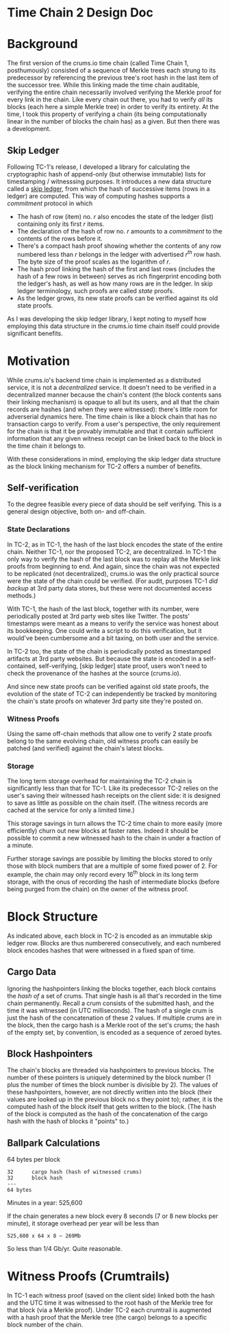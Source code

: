 Time Chain 2 Design Doc
=======================

# Background
The first version of the crums.io time chain (called Time Chain 1, posthumously)
consisted of a sequence of Merkle trees each strung to its predecessor by referencing
the previous tree's root hash in the last item of the successor tree. While this linking
made the time chain auditable, verifying the entire chain necessarily involved
verifying the Merkle proof for every link in the chain. Like every chain out there,
you had to verify *all* its blocks (each here a simple Merkle tree) in order to verify
its entirety. At the time, I took this property of verifying a chain (its being
computationally linear in the number of blocks the chain has) as a given. But then
there was a development.

## Skip Ledger

Following TC-1's release, I developed a library for calculating the cryptographic
hash of append-only (but otherwise immutable) lists for timestamping / witnesssing
purposes. It introduces a
new data structure called a [skip ledger](https://github.com/crums-io/skipledger),
from which the hash of successive items
(rows in a ledger) are computed. This way of computing hashes supports a
*commitment* protocol in which

- The hash of row (item) no. *r* also encodes the state of the ledger (list) containing
only its first *r* items.
- The declaration of the hash of row no. *r* amounts to a *commitment* to the contents
of the rows before it.
- There's a compact hash proof showing whether the contents of any row numbered less
than *r* belongs in the ledger with advertised *r*<sup>*th*</sup> row hash. The byte size
of the proof scales as the logarithm of *r*.
- The hash proof linking the hash of the first and last rows (includes the hash of a few
rows in between) serves as rich fingerprint encoding both the ledger's hash, as well as
how many rows are in the ledger. In skip ledger terminology, such proofs are called
*state* proofs.
- As the ledger grows, its new state proofs can be verified against its old state proofs.

As I was developing the skip ledger library, I kept noting to myself how employing this
data structure in the crums.io time chain itself could provide significant benefits.

# Motivation

While crums.io's backend time chain is implemented as a distributed service, it is
not a *decentralized* service. It doesn't need to be verified in a decentralized
manner because the chain's content (the block contents sans their linking mechanism) is opaque to all but its users, and all that the chain records are hashes (and when they were witnessed): there's little room for adverserial dynamics here. The time chain is like a
block chain that has no transaction cargo to verify. From a user's perspective, the only
requirement for the chain is that it be provably immutable and that it contain sufficient
information that any given witness receipt can be linked back to the block
in the time chain it belongs to.

With these considerations in mind, employing the skip ledger data structure as the
block linking mechanism for TC-2 offers a number of benefits.

## Self-verification

To the degree feasible every piece of data should be self verifying. This is a general
design objective, both on- and off-chain.

### State Declarations

In TC-2, as in TC-1, the hash of the last block encodes the state of the entire chain.
Neither TC-1, nor the proposed TC-2, are decentralized. In TC-1 the only way to verify
the hash of the last block was to replay all the Merkle link proofs from beginning to end.
And again, since the chain was not expected to be replicated (not decentralized), crums.io
was the only practical source were the state of the chain could be verified. (For audit, purposes TC-1 *did backup* at 3rd party data stores, but these were not documented
access methods.)

With TC-1, the hash of the last block, together with its number,
were periodically posted at 3rd party web sites
like Twitter. The posts' timestamps were meant as a means to verify the service was honest
about its bookkeeping. One could write a script to do this verification, but it would've
been cumbersome and a bit taxing, on both user and the service.

In TC-2 too, the state of the chain is periodically posted as timestamped artifacts
at 3rd party websites. But because the state is encoded in a self-contained,
self-verifying, [skip ledger] state proof, users won't need to check the provenance
of the hashes at the source (crums.io).

And since new state proofs can be verified against old state proofs, the evolution
of the state of TC-2 can independently be tracked by monitoring the chain's state proofs
on whatever 3rd party site they're posted on.

### Witness Proofs

Using the same off-chain methods that allow one to verify 2 state proofs belong
to the same evolving chain, old witness proofs can easily be patched (and verified)
against the chain's latest blocks.

### Storage

The long term storage overhead for maintaining the TC-2 chain is significantly less
than that for TC-1. Like its predecessor TC-2 relies on the user's saving their witnessed
hash receipts on the client side: it is designed to save as little as possible on the
chain itself. (The witness records are cached at the service for only a limited time.)

This storage savings in turn allows the TC-2 time chain to more easily (more efficiently)
churn out new blocks at faster rates. Indeed it should be possible to commit a new
witnessed hash to the chain in under a fraction of a minute.

Further storage savings are possible by limiting the blocks stored to only
those with block numbers that are a multiple of some fixed power of 2. For example,
the chain may only record every 16<sup>th</sup> block
in its long term storage, with the onus of recording the hash of intermediate blocks
(before being purged from the chain) on the owner of the witness proof.


# Block Structure

As indicated above, each block in TC-2 is encoded as an immutable skip ledger row.
Blocks are thus numberered consecutively, and each numbered block encodes hashes
that were witnessed in a fixed span of time.

## Cargo Data

Ignoring the hashpointers linking the blocks together, each block contains the
*hash of* a set of crums. That single hash is all that's recorded in the time
chain permanently. Recall a crum consists of
the submitted hash, and the time it was witnessed (in UTC milliseconds).
The hash of a single crum is just the hash of the concatenation of these 2 values.
If multiple crums are in the block, then the cargo hash is a Merkle root
of the set's crums; the hash of the empty set, by convention, is encoded as a sequence
of zeroed bytes.

## Block Hashpointers

The chain's blocks are threaded via hashpointers to previous blocks. The number of
these pointers is uniquely determined by the block number (1 plus the number of times
the block number is divisible by 2). The values of these hashpointers, however, are not
directly written into the block (their values are looked up in the previous block no.s
they point to); rather, it is the computed hash of the block itself that gets written to
the block. (The hash of the block is computed as the hash of the concatenation of the
cargo hash with the hash of blocks it "points" to.)


## Ballpark Calculations

64 bytes per block

    32      cargo hash (hash of witnessed crums)
    32      block hash
    ---
    64 bytes

Minutes in a year: 525,600

If the chain generates a new block every 8 seconds (7 or 8 new blocks per minute),
it storage overhead per year will be less than
    
    525,600 x 64 x 8 ~ 269Mb

So less than 1/4 Gb/yr. Quite reasonable.

# Witness Proofs (Crumtrails)

In TC-1 each witness proof (saved on the client side) linked both the hash
and the UTC time it was witnessed to the root hash of the Merkle tree for that block
(via a Merkle proof). Under TC-2 each crumtrail is augmented with a hash proof
that the Merkle tree (the cargo) belongs to a specific block number of the chain.






